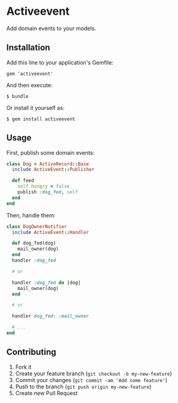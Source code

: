 # Activeevent

Add domain events to your models.

## Installation

Add this line to your application's Gemfile:

    gem 'activeevent'

And then execute:

    $ bundle

Or install it yourself as:

    $ gem install activeevent

## Usage

First, publish some domain events:

```ruby
class Dog < ActiveRecord::Base
  include ActiveEvent::Publisher

  def feed
    self.hungry = false
    publish :dog_fed, self
  end
end
```

Then, handle them:

```ruby
class DogOwnerNotifier
  include ActiveEvent::Handler

  def dog_fed(dog)
    mail_owner(dog)
  end
  handler :dog_fed

  # or

  handler :dog_fed do |dog|
    mail_owner(dog)
  end

  # or

  handler dog_fed: :mail_owner

  # ...
end
```

## Contributing

1. Fork it
2. Create your feature branch (`git checkout -b my-new-feature`)
3. Commit your changes (`git commit -am 'Add some feature'`)
4. Push to the branch (`git push origin my-new-feature`)
5. Create new Pull Request
